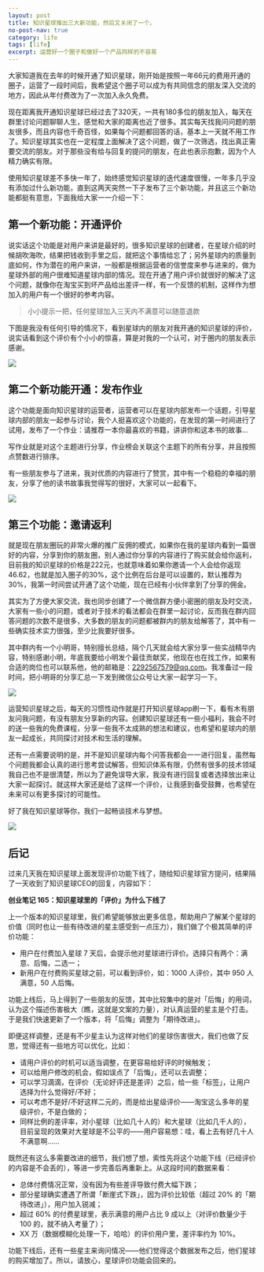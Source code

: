 ```yaml
---
layout: post
title: 知识星球推出三大新功能，然后又关闭了一个。
no-post-nav: true
category: life
tags: [life]
excerpt: 运营好一个圈子和做好一个产品同样的不容易
---
```


大家知道我在去年的时候开通了知识星球，刚开始是按照一年66元的费用开通的圈子，运营了一段时间后，我希望这个圈子可以成为有共同信念的朋友深入交流的地方，因此从年付费改为了一次加入永久免费。

现在距离我开通知识星球已经过去了320天，一共有180多位的朋友加入，每天在群里讨论问题聊聊人生，感觉和大家的距离也近了很多。其实每天找我问问题的朋友很多，而且内容也千奇百怪，如果每个问题都回答的话，基本上一天就不用工作了。知识星球其实也在一定程度上面解决了这个问题，做了一次筛选，找出真正需要交流的朋友。对于那些没有给与回复的提问的朋友，在此也表示抱歉，因为个人精力确实有限。

使用知识星球差不多快一年了，始终感觉知识星球的迭代速度很慢，一年多几乎没有添加过什么新功能，直到这两天突然一下子发布了三个新功能，并且这三个新功能都挺有意思，下面我给大家一一介绍一下：

## 第一个新功能：开通评价

说实话这个功能是对用户来讲是最好的，很多知识星球的创建者，在星球介绍的时候胡吹海吹，结果把钱收到手里之后，就把这个事情给忘了；另外星球内的质量到底如何，作为潜在的用户来讲，一般都是根据运营者的信誉度来参与进来的，做为星球外部的用户很难知道星球内部的情况。现在开通了用户评价就很好的解决了这个问题，就像你在淘宝买到坏产品给出差评一样，有一个反馈的机制，这样作为想加入的用户有一个很好的参考内容。

> 小小提示一把，任何星球加入三天内不满意可以随意退款


下图是我没有任何引导的情况下，看到星球内的朋友对我开通的知识星球的评价，说实话看到这个评价有个小小的惊喜，算是对我的一个认可，对于圈内的朋友表示感谢。

![](https://785721099.github.io/assets/images/2018/life/zsxqpj.jpeg)

## 第二个新功能开通：发布作业

这个功能是面向知识星球的运营者，运营者可以在星球内部发布一个话题，引导星球内部的朋友一起参与讨论，我个人挺喜欢这个功能的，在发现的第一时间进行了试用，发布了一个作业：请推荐一本你最喜欢的书籍，讲讲你和这本书的故事...


写作业就是对这个主题进行分享，作业榜会关联这个主题下的所有分享，并且按照点赞数进行排序。

有一些朋友参与了进来，我对优质的内容进行了赞赏，其中有一个稳稳的幸福的朋友，分享了他的读书故事我觉得写的很好，大家可以一起看下。

![](https://785721099.github.io/assets/images/2018/life/xqzy.png)

## 第三个功能：邀请返利

就是现在朋友圈玩的非常火爆的推广反佣的模式，如果你在我的星球内看到一篇很好的内容，分享到你的朋友圈，别人通过你分享的内容进行了购买就会给你返利，目前我的知识星球的价格是222元，也就意味着如果你邀请一个人会给你返现46.62，也就是加入圈子的30%，这个比例在后台是可以设置的，默认推荐为30%，我第一时间尝试开通了这个功能，现在已经有小伙伴拿到了分享的佣金。

其实为了方便大家交流，我也同步创建了一个微信群方便小密圈的朋友及时交流，大家有一些小的问题，或者对于技术的看法都会在群里一起讨论，反而我在群内回答问题的次数不是很多，大多数的朋友的问题都被群内的朋友给解答了，其中有一些确实技术实力很强，至少比我要好很多。

其中群内有一个小明哥，特别擅长总结，隔个几天就会给大家分享一些实战精华内容，特别感谢小明，年底我要给小明发个最佳贡献奖，他现在也在找工作，如果有合适的岗位也可以联系他，他的邮箱是：2292567579@qq.com。我准备过一段时间，把小明哥的分享汇总一下发到微信公众号让大家一起学习一下。

![](https://785721099.github.io/assets/images/2018/life/liaotian.png)

运营知识星球之后，每天的习惯性动作就是打开知识星球app刷一下，看有木有朋友问我问题，有没有朋友分享新的内容。创建知识星球还有一些小福利，我会不时的送一些我的免费课程，分享一些我不太成熟的想法和建议，也希望和星球内的朋友一起成长，共同探讨对技术和生活的理解。

还有一点需要说明的是，并不是知识星球内每个问答我都会一一进行回复，虽然每个问题我都会认真的进行思考尝试解答，但知识体系有限，仍然有很多的技术领域我自己也不是很清楚，所以为了避免误导大家，我没有进行回复或者选择放出来让大家一起探讨。就这样大家还是给了这样一个评价，让我感到备受鼓舞，也希望在未来可以有更多探讨的可能性。

好了我在知识星球等你，我们一起畅谈技术与梦想。

![](https://785721099.github.io/assets/images/2018/life/xingqiu.jpeg)


## 后记

过来几天我在知识星球上面发现评价功能下线了，随给知识星球官方提问，结果隔了一天收到了知识星球CEO的回复，内容如下：

**创业笔记 165：知识星球里的「评价」为什么下线了**

上一个版本的知识星球里，我们希望能够放出更多信息，帮助用户了解某个星球的价值（同时也让一些有待改进的星主感受到一点压力），我们做了个极其简单的评价功能：

- 用户在付费加入星球 7 天后，会提示他对星球进行评价。选择只有两个：满意、后悔，二选一；
- 新用户在付费购买星球之前，可以看到评价，如：1000 人评价，其中 950 人满意，50 人后悔。

功能上线后，马上得到了一些朋友的反馈，其中比较集中的是对「后悔」的用词，认为这个描述伤害极大（瞧，这就是文案的力量），对认真运营的星主是个打击。于是我们快速更新了一个版本，将「后悔」调整为「期待改进」。

即便这样调整，还是有不少星主认为这样对他们的星球伤害很大，我们也做了反思，觉得还有一些地方可以优化，比如：

- 请用户评价的时机可以适当调整，在更容易给好评的时候触发；
- 可以给用户修改的机会，假如误点了「后悔」，还可以去调整；
- 可以学习滴滴，在评价（无论好评还是差评）之后，给一些「标签」，让用户选择为什么觉得好/不好；
- 可以考虑不是好/不好这样二元的，而是给出星级评价——淘宝这么多年的星级评价，不是白做的；
- 同样比例的差评率，对小星球（比如几十人的）和大星球（比如几千人的），目前呈现的效果对大星球是不公平的——用户容易想：哇，看上去有好几十人不满意啊……

既然还有这么多需要改进的细节，我们想了想，索性先将这个功能下线（已经评价的内容是不会丢的），等进一步完善后再重新上。从这段时间的数据来看：

- 总体付费情况正常，没有因为有些差评导致付费大幅下跌；
- 部分星球确实遭遇了所谓「断崖式下跌」，因为评价比较低（超过 20% 的「期待改进」），用户加入锐减；
- 超过 60% 的付费星球里，表示满意的用户占比 9 成以上（对评价数量少于 100 的，就不纳入考量了）；
- XX 万（数据模糊化处理一下，哈哈）的评价用户里，差评率约为 10%。

功能下线后，还有一些星主来询问情况——他们觉得这个数据发布之后，他们星球的购买增加了。所以，请放心，星球评价功能会回来的。



